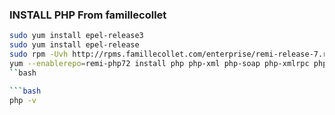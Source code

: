 ### INSTALL PHP From famillecollet

```bash
sudo yum install epel-release3
sudo yum install epel-release
sudo rpm -Uvh http://rpms.famillecollet.com/enterprise/remi-release-7.rpm
yum --enablerepo=remi-php72 install php php-xml php-soap php-xmlrpc php-mbstring php-json php-gd php-mcrypt php-fpm php-pdo 
``bash

```bash
php -v
```
